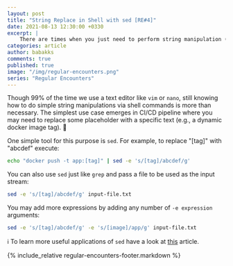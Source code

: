 ```yaml
---
layout: post
title: "String Replace in Shell with sed [RE#4]"
date: 2021-08-13 12:30:00 +0330
excerpt: |
    There are times when you just need to perform string manipulation (e.g., string replace) via the shell, and it's not that uncommon, if you think that way.
categories: article
author: babakks
comments: true
published: true
image: "/img/regular-encounters.png"
series: "Regular Encounters"
---
```


Though 99% of the time we use a text editor like `vim` or `nano`, still knowing how to do simple string manipulations via shell commands is more than necessary. The simplest use case emerges in CI/CD pipeline where you may need to replace some placeholder with a specific text (e.g., a dynamic docker image tag). 🤖

One simple tool for this purpose is `sed`. For example, to replace "[tag]" with "abcdef" execute:

```sh
echo "docker push -t app:[tag]" | sed -e 's/[tag]/abcdef/g'
```

You can also use `sed` just like `grep` and pass a file to be used as the input stream:

```sh
sed -e 's/[tag]/abcdef/g' input-file.txt
```

You may add more expressions by adding any number of `-e expression` arguments:

```sh
sed -e 's/[tag]/abcdef/g' -e 's/[image]/app/g' input-file.txt
```

ℹ️ To learn more useful applications of `sed` have a look at [this][more] article.

[more]: https://www.geeksforgeeks.org/sed-command-in-linux-unix-with-examples/amp/

{% include_relative regular-encounters-footer.markdown %}
